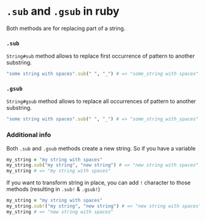 # `.sub` and `.gsub` in ruby

Both methods are for replacing part of a string.

### `.sub`

`String#sub` method allows to replace first occurrence of pattern to another substring.

```ruby
"some string with spaces".sub(" ", "_") # => "some_string with spaces"
```

### `.gsub`

`String#gsub` method allows to replace all occurrences of pattern to another substring.

```ruby
"some string with spaces".sub(" ", "_") # => "some_string_with_spaces"
```

### Additional info

Both `.sub` and `.gsub` methods create a new string. So if you have a variable

```ruby
my_string = "my string with spaces"
my_string.sub("my string", "new string") # => "new string with spaces"
my_string # => "my string with spaces"
```

If you want to transform string in place, you can add `!` character to those methods (resulting in `.sub!` & `.gsub!`)
```ruby
my_string = "my string with spaces"
my_string.sub!("my string", "new string") # => "new string with spaces"
my_string # => "new string with spaces"
```
